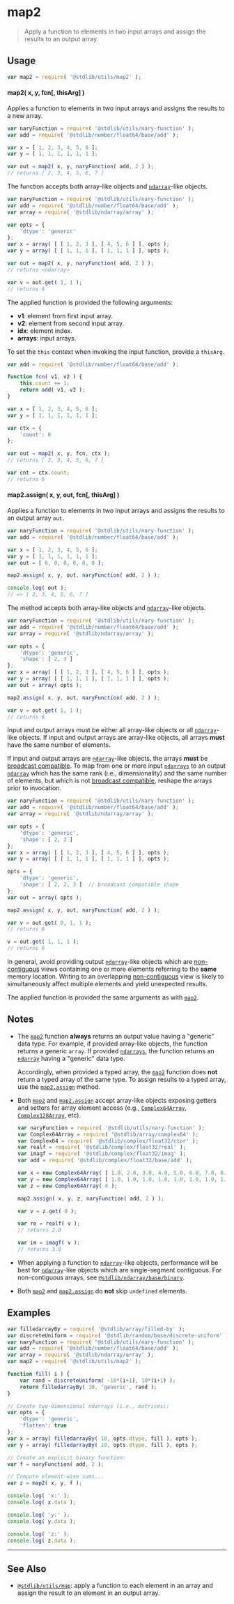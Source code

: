 <!--

@license Apache-2.0

Copyright (c) 2022 The Stdlib Authors.

Licensed under the Apache License, Version 2.0 (the "License");
you may not use this file except in compliance with the License.
You may obtain a copy of the License at

   http://www.apache.org/licenses/LICENSE-2.0

Unless required by applicable law or agreed to in writing, software
distributed under the License is distributed on an "AS IS" BASIS,
WITHOUT WARRANTIES OR CONDITIONS OF ANY KIND, either express or implied.
See the License for the specific language governing permissions and
limitations under the License.

-->

# map2

> Apply a function to elements in two input arrays and assign the results to an output array.

<!-- Section to include introductory text. Make sure to keep an empty line after the intro `section` element and another before the `/section` close. -->

<section class="intro">

</section>

<!-- /.intro -->

<!-- Package usage documentation. -->

<section class="usage">

## Usage

```javascript
var map2 = require( '@stdlib/utils/map2' );
```

<a name="fcn-map2"></a>

#### map2( x, y, fcn\[, thisArg] )

Applies a function to elements in two input arrays and assigns the results to a new array.

```javascript
var naryFunction = require( '@stdlib/utils/nary-function' );
var add = require( '@stdlib/number/float64/base/add' );

var x = [ 1, 2, 3, 4, 5, 6 ];
var y = [ 1, 1, 1, 1, 1, 1 ];

var out = map2( x, y, naryFunction( add, 2 ) );
// returns [ 2, 3, 4, 5, 6, 7 ]
```

The function accepts both array-like objects and [`ndarray`][@stdlib/ndarray/ctor]-like objects.

```javascript
var naryFunction = require( '@stdlib/utils/nary-function' );
var add = require( '@stdlib/number/float64/base/add' );
var array = require( '@stdlib/ndarray/array' );

var opts = {
    'dtype': 'generic'
};
var x = array( [ [ 1, 2, 3 ], [ 4, 5, 6 ] ], opts );
var y = array( [ [ 1, 1, 1 ], [ 1, 1, 1 ] ], opts );

var out = map2( x, y, naryFunction( add, 2 ) );
// returns <ndarray>

var v = out.get( 1, 1 );
// returns 6
```

The applied function is provided the following arguments:

-   **v1**: element from first input array.
-   **v2**: element from second input array.
-   **idx**: element index.
-   **arrays**: input arrays.

To set the `this` context when invoking the input function, provide a `thisArg`.

<!-- eslint-disable no-invalid-this -->

```javascript
var add = require( '@stdlib/number/float64/base/add' );

function fcn( v1, v2 ) {
    this.count += 1;
    return add( v1, v2 );
}

var x = [ 1, 2, 3, 4, 5, 6 ];
var y = [ 1, 1, 1, 1, 1, 1 ];

var ctx = {
    'count': 0
};

var out = map2( x, y, fcn, ctx );
// returns [ 2, 3, 4, 5, 6, 7 ]

var cnt = ctx.count;
// returns 6
```

<a name="method-map2-assign"></a>

#### map2.assign( x, y, out, fcn\[, thisArg] )

Applies a function to elements in two input arrays and assigns the results to an output array `out`.

```javascript
var naryFunction = require( '@stdlib/utils/nary-function' );
var add = require( '@stdlib/number/float64/base/add' );

var x = [ 1, 2, 3, 4, 5, 6 ];
var y = [ 1, 1, 1, 1, 1, 1 ];
var out = [ 0, 0, 0, 0, 0, 0 ];

map2.assign( x, y, out, naryFunction( add, 2 ) );

console.log( out );
// => [ 2, 3, 4, 5, 6, 7 ]
```

The method accepts both array-like objects and [`ndarray`][@stdlib/ndarray/ctor]-like objects.

```javascript
var naryFunction = require( '@stdlib/utils/nary-function' );
var add = require( '@stdlib/number/float64/base/add' );
var array = require( '@stdlib/ndarray/array' );

var opts = {
    'dtype': 'generic',
    'shape': [ 2, 3 ]
};
var x = array( [ [ 1, 2, 3 ], [ 4, 5, 6 ] ], opts );
var y = array( [ [ 1, 1, 1 ], [ 1, 1, 1 ] ], opts );
var out = array( opts );

map2.assign( x, y, out, naryFunction( add, 2 ) );

var v = out.get( 1, 1 );
// returns 6
```

Input and output arrays must be either all array-like objects or all [`ndarray`][@stdlib/ndarray/ctor]-like objects. If input and output arrays are array-like objects, all arrays **must** have the same number of elements.

If input and output arrays are [`ndarray`][@stdlib/ndarray/ctor]-like objects, the arrays **must** be [broadcast compatible][@stdlib/ndarray/base/broadcast-shapes]. To map from one or more input [`ndarrays`][@stdlib/ndarray/ctor] to an output [`ndarray`][@stdlib/ndarray/ctor] which has the same rank (i.e., dimensionality) and the same number of elements, but which is not [broadcast compatible][@stdlib/ndarray/base/broadcast-shapes], reshape the arrays prior to invocation.

```javascript
var naryFunction = require( '@stdlib/utils/nary-function' );
var add = require( '@stdlib/number/float64/base/add' );
var array = require( '@stdlib/ndarray/array' );

var opts = {
    'dtype': 'generic',
    'shape': [ 2, 3 ]
};
var x = array( [ [ 1, 2, 3 ], [ 4, 5, 6 ] ], opts );
var y = array( [ [ 1, 1, 1 ], [ 1, 1, 1 ] ], opts );

opts = {
    'dtype': 'generic',
    'shape': [ 2, 2, 3 ]  // broadcast compatible shape
};
var out = array( opts );

map2.assign( x, y, out, naryFunction( add, 2 ) );

var v = out.get( 0, 1, 1 );
// returns 6

v = out.get( 1, 1, 1 );
// returns 6
```

In general, avoid providing output [`ndarray`][@stdlib/ndarray/ctor]-like objects which are [non-contiguous][@stdlib/ndarray/base/assert/is-contiguous] views containing one or more elements referring to the **same** memory location. Writing to an overlapping [non-contiguous][@stdlib/ndarray/base/assert/is-contiguous] view is likely to simultaneously affect multiple elements and yield unexpected results.

The applied function is provided the same arguments as with [`map2`](#fcn-map2).

</section>

<!-- /.usage -->

<!-- Package usage notes. Make sure to keep an empty line after the `section` element and another before the `/section` close. -->

<section class="notes">

## Notes

-   The [`map2`](#fcn-map2) function **always** returns an output value having a "generic" data type. For example, if provided array-like objects, the function returns a generic `array`. If provided [`ndarrays`][@stdlib/ndarray/ctor], the function returns an [`ndarray`][@stdlib/ndarray/ctor] having a "generic" data type.

    Accordingly, when provided a typed array, the [`map2`](#fcn-map2) function does **not** return a typed array of the same type. To assign results to a typed array, use the [`map2.assign`](#method-map2-assign) method.

-   Both [`map2`](#fcn-map2) and [`map2.assign`](#method-map2-assign) accept array-like objects exposing getters and setters for array element access (e.g., [`Complex64Array`][@stdlib/array/complex64], [`Complex128Array`][@stdlib/array/complex128], etc).

    ```javascript
    var naryFunction = require( '@stdlib/utils/nary-function' );
    var Complex64Array = require( '@stdlib/array/complex64' );
    var Complex64 = require( '@stdlib/complex/float32/ctor' );
    var realf = require( '@stdlib/complex/float32/real' );
    var imagf = require( '@stdlib/complex/float32/imag' );
    var add = require( '@stdlib/complex/float32/base/add' );

    var x = new Complex64Array( [ 1.0, 2.0, 3.0, 4.0, 5.0, 6.0, 7.0, 8.0 ] );
    var y = new Complex64Array( [ 1.0, 1.0, 1.0, 1.0, 1.0, 1.0, 1.0, 1.0 ] );
    var z = new Complex64Array( 4 );

    map2.assign( x, y, z, naryFunction( add, 2 ) );

    var v = z.get( 0 );

    var re = realf( v );
    // returns 2.0

    var im = imagf( v );
    // returns 3.0
    ```

-   When applying a function to [`ndarray`][@stdlib/ndarray/ctor]-like objects, performance will be best for [`ndarray`][@stdlib/ndarray/ctor]-like objects which are single-segment contiguous. For non-contiguous arrays, see [`@stdlib/ndarray/base/binary`][@stdlib/ndarray/base/binary].

-   Both [`map2`](#fcn-map2) and [`map2.assign`](#method-map2-assign) do **not** skip `undefined` elements.

</section>

<!-- /.notes -->

<!-- Package usage examples. -->

<section class="examples">

## Examples

<!-- eslint no-undef: "error" -->

```javascript
var filledarrayBy = require( '@stdlib/array/filled-by' );
var discreteUniform = require( '@stdlib/random/base/discrete-uniform' ).factory;
var naryFunction = require( '@stdlib/utils/nary-function' );
var add = require( '@stdlib/number/float64/base/add' );
var array = require( '@stdlib/ndarray/array' );
var map2 = require( '@stdlib/utils/map2' );

function fill( i ) {
    var rand = discreteUniform( -10*(i+1), 10*(i+1) );
    return filledarrayBy( 10, 'generic', rand );
}

// Create two-dimensional ndarrays (i.e., matrices):
var opts = {
    'dtype': 'generic',
    'flatten': true
};
var x = array( filledarrayBy( 10, opts.dtype, fill ), opts );
var y = array( filledarrayBy( 10, opts.dtype, fill ), opts );

// Create an explicit binary function:
var f = naryFunction( add, 2 );

// Compute element-wise sums...
var z = map2( x, y, f );

console.log( 'x:' );
console.log( x.data );

console.log( 'y:' );
console.log( y.data );

console.log( 'z:' );
console.log( z.data );
```

</section>

<!-- /.examples -->

<!-- Section to include cited references. If references are included, add a horizontal rule *before* the section. Make sure to keep an empty line after the `section` element and another before the `/section` close. -->

<section class="references">

</section>

<!-- /.references -->

<!-- Section for related `stdlib` packages. Do not manually edit this section, as it is automatically populated. -->

<section class="related">

* * *

## See Also

-   <span class="package-name">[`@stdlib/utils/map`][@stdlib/utils/map]</span><span class="delimiter">: </span><span class="description">apply a function to each element in an array and assign the result to an element in an output array.</span>

</section>

<!-- /.related -->

<!-- Section for all links. Make sure to keep an empty line after the `section` element and another before the `/section` close. -->

<section class="links">

[@stdlib/ndarray/ctor]: https://github.com/stdlib-js/stdlib/tree/develop/lib/node_modules/%40stdlib/ndarray/ctor

[@stdlib/ndarray/base/binary]: https://github.com/stdlib-js/stdlib/tree/develop/lib/node_modules/%40stdlib/ndarray/base/binary

[@stdlib/ndarray/base/broadcast-shapes]: https://github.com/stdlib-js/stdlib/tree/develop/lib/node_modules/%40stdlib/ndarray/base/broadcast-shapes

[@stdlib/ndarray/base/assert/is-contiguous]: https://github.com/stdlib-js/stdlib/tree/develop/lib/node_modules/%40stdlib/ndarray/base/assert/is-contiguous

[@stdlib/array/complex64]: https://github.com/stdlib-js/stdlib/tree/develop/lib/node_modules/%40stdlib/array/complex64

[@stdlib/array/complex128]: https://github.com/stdlib-js/stdlib/tree/develop/lib/node_modules/%40stdlib/array/complex128

<!-- <related-links> -->

[@stdlib/utils/map]: https://github.com/stdlib-js/stdlib/tree/develop/lib/node_modules/%40stdlib/utils/map

<!-- </related-links> -->

</section>

<!-- /.links -->
